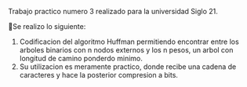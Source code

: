 Trabajo practico numero 3 realizado para la universidad Siglo 21.

📌Se realizo lo siguiente:
1) Codificacion del algoritmo Huffman permitiendo encontrar entre los arboles binarios con n nodos externos y los n pesos,
un arbol con longitud de camino ponderdo minimo.
2) Su utilizacion es meramente practico, donde recibe una cadena de caracteres y hace la posterior compresion a bits.
